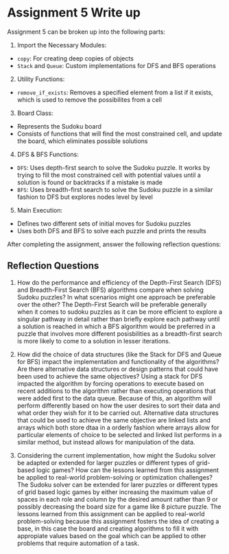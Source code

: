 # Assignment 5 Write up

Assignment 5 can be broken up into the following parts:
1. Import the Necessary Modules:
- `copy`: For creating deep copies of objects
- `Stack` and `Queue`: Custom implementations for DFS and BFS operations
2. Utility Functions: 
- `remove_if_exists`: Removes a specified element from a list if it exists, which is used to remove the possibilites from a cell
3. Board Class:
- Represents the Sudoku board
- Consists of functions that will find the most constrained cell, and update the board, which eliminates possible solutions
4. DFS & BFS Functions:
- `DFS`: Uses depth-first search to solve the Sudoku puzzle. It works by trying to fill the most constrained cell with potential values until a solution is found or backtracks if a mistake is made
- `BFS`: Uses breadth-first search to solve the Sudoku puzzle in a similar fashion to DFS but explores nodes level by level
5. Main Execution:
- Defines two different sets of initial moves for Sudoku puzzles
- Uses both DFS and BFS to solve each puzzle and prints the results


After completing the assignment, answer the following reflection questions:

## Reflection Questions

1. How do the performance and efficiency of the Depth-First Search (DFS) and Breadth-First Search (BFS) algorithms compare when solving Sudoku puzzles? In what scenarios might one approach be preferable over the other?
The Depth-First Search will be preferable generally when it comes to sudoku puzzles as it can be more efficient to explore a singular pathway in detail rather than briefly explore each pathway until a solution is reached in which a BFS algorithm would be preferred in a puzzle that involves more different posisbilities as a breadth-first search is more likely to come to a solution in lesser iterations.



2. How did the choice of data structures (like the Stack for DFS and Queue for BFS) impact the implementation and functionality of the algorithms? Are there alternative data structures or design patterns that could have been used to achieve the same objectives?
Using a stack for DFS impacted the algorithm by forcing operations to execute based on recent additions to the algorithm rather than executing operations that were added first to the data queue. Because of this, an algorithm will perform differently based on how the user desires to sort their data and what order they wish for it to be carried out. Alternative data structures that could be used to achieve the same objective are linked lists and arrays which both store dtaa in a orderly fashion where arrays allow for particular elements of choice to be selected and linked list performs in a similar method, but instead allows for manipulation of the data.



3. Considering the current implementation, how might the Sudoku solver be adapted or extended for larger puzzles or different types of grid-based logic games? How can the lessons learned from this assignment be applied to real-world problem-solving or optimization challenges?
The Sudoku solver can be extended for larer puzzles or different types of grid based logic games by either increasing the maximum value of spaces in each role and column by the desired amount rather than 9 or possibly decreasing the board size for a game like 8 picture puzzle. The lessons learned from this assignment can be applied to real-world problem-solving because this assignment fosters the idea of creating a base, in this case the board and creating algorithms to fill it with appropiate values based on the goal which can be applied to other problems that require automation of a task.
